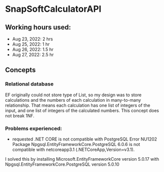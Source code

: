 # SnapSoftCalculatorAPI

## Working hours used:
- Aug 23, 2022: 2 hrs
- Aug 25, 2022: 1 hr
- Aug 26, 2022: 1.5 hr
- Aug 27, 2022: 2.5 hr

## Concepts
### Relational database
EF originally could not store type of List<int>, so my design was to store calculations and the numbers of each calculation in many-to-many relationship.
  That means each calculation has one list of integers of the input, and one list of integers of the calculated numbers. This concept does not break 1NF.

### Problems experienced:
- requested .NET CORE is not compatible with PostgreSQL
Error	NU1202	Package Npgsql.EntityFrameworkCore.PostgreSQL 6.0.6 is not compatible with netcoreapp3.1 (.NETCoreApp,Version=v3.1). 

I solved this by installing Microsoft.EntityFrameworkCore version 5.0.17 with Npgsql.EntityFrameworkCore.PostgreSQL version 5.0.10


